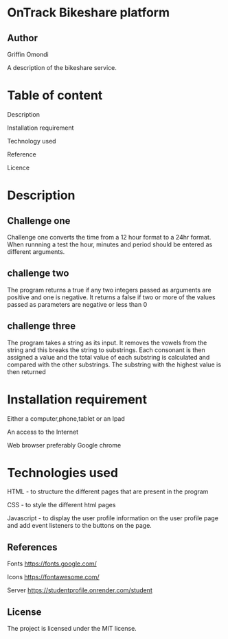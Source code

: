 # OnTrack Bikeshare platform

## Author
Griffin Omondi

A description of the bikeshare service.
# Table of content
Description

Installation requirement

Technology used

Reference

Licence

# Description
## Challenge one
Challenge one converts the time from a 12 hour format to a 24hr format. When runnning a test the hour, minutes and period should be entered as different arguments. 

## challenge two
The program returns a true if any two integers passed as arguments are positive and one is negative. It returns a false if two or more of the values passed as parameters are negative or less than 0

## challenge three
The program takes a string as its input. It removes the vowels from the string and this breaks the string to substrings. Each consonant is then assigned a value and the total value of each substring is calculated and compared with the other substrings. The substring with the highest value is then returned

# Installation requirement
Either a computer,phone,tablet or an Ipad

An access to the Internet

Web browser preferably Google chrome

# Technologies used
HTML - to structure the different pages that are present in the program

CSS - to style the different html pages

Javascript - to display the user profile information on the user profile page and add event listeners to the buttons on the page.


## References
Fonts https://fonts.google.com/

Icons https://fontawesome.com/

Server https://studentprofile.onrender.com/student


## License
The project is licensed under the MIT license.


